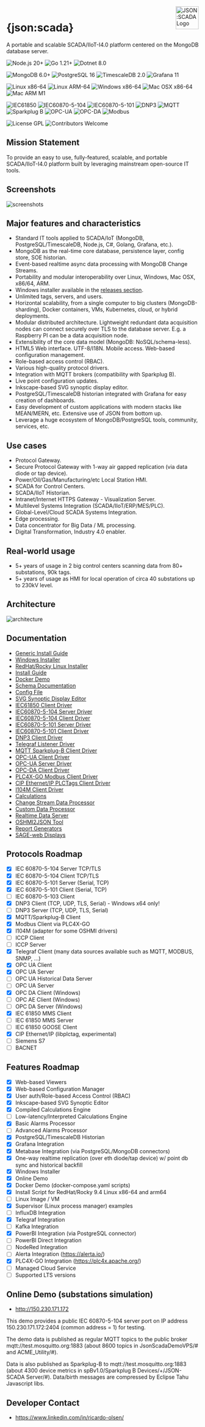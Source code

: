 <a href="https://github.com/riclolsen/json-scada/">
    <img src="https://github.com/riclolsen/json-scada/raw/master/src/htdocs/images/json-scada.svg" alt="JSON:SCADA Logo" title="JSON:SCADA" align="right" height="60" />
</a>

# {json:scada}

A portable and scalable SCADA/IIoT-I4.0 platform centered on the MongoDB database server.

![](https://img.shields.io/badge/nodejs-20-green 'Node.js 20+')
![](https://img.shields.io/badge/golang-.21-green 'Go 1.21+')
![](https://img.shields.io/badge/dotnet-8.0-green 'Dotnet 8.0')

![](https://img.shields.io/badge/mongodb-6.0-green 'MongoDB 6.0+')
![](https://img.shields.io/badge/postgresql-16-green 'PostgreSQL 16')
![](https://img.shields.io/badge/timescaledb-2.0-green 'TimescaleDB 2.0')
![](https://img.shields.io/badge/grafana-11-green 'Grafana 11')

![](https://img.shields.io/badge/linux-x86--64-green 'Linux x86-64')
![](https://img.shields.io/badge/linux-ARM-green 'Linux ARM-64')
![](https://img.shields.io/badge/windows-x86--64-green 'Windows x86-64')
![](https://img.shields.io/badge/macosx-x86--64-green 'Mac OSX x86-64')
![](https://img.shields.io/badge/macosx-ARM--M1-yellow 'Mac ARM M1')

![](https://img.shields.io/badge/IEC61850-green 'IEC61850')
![](https://img.shields.io/badge/IEC60870--5--104-green 'IEC60870-5-104')
![](https://img.shields.io/badge/IEC60870--5--101-green 'IEC60870-5-101')
![](https://img.shields.io/badge/DNP3-green 'DNP3')
![](https://img.shields.io/badge/MQTT-green 'MQTT')
![](https://img.shields.io/badge/Sparkplug--B-green 'Sparkplug B')
![](https://img.shields.io/badge/OPC--UA-green 'OPC-UA')
![](https://img.shields.io/badge/OPC--DA-green 'OPC-DA')
![](https://img.shields.io/badge/Modbus-green 'Modbus')

![](https://img.shields.io/badge/license-GPL-green 'License GPL')
![](https://img.shields.io/badge/contributors-welcome-green 'Contributors Welcome')

## Mission Statement

To provide an easy to use, fully-featured, scalable, and portable SCADA/IIoT-I4.0 platform built by leveraging mainstream open-source IT tools.

## Screenshots

![screenshots](https://github.com/riclolsen/json-scada/raw/master/docs/screenshots/anim-screenshots.gif '{json:scada} Screenshots')

## Major features and characteristics

- Standard IT tools applied to SCADA/IoT (MongoDB, PostgreSQL/TimescaleDB, Node.js, C#, Golang, Grafana, etc.).
- MongoDB as the real-time core database, persistence layer, config store, SOE historian.
- Event-based realtime async data processing with MongoDB Change Streams.
- Portability and modular interoperability over Linux, Windows, Mac OSX, x86/64, ARM.
- Windows installer available in the [releases section](https://github.com/riclolsen/json-scada/releases/tag/V0.39-alpha).
- Unlimited tags, servers, and users.
- Horizontal scalability, from a single computer to big clusters (MongoDB-sharding), Docker containers, VMs, Kubernetes, cloud, or hybrid deployments.
- Modular distributed architecture. Lightweight redundant data acquisition nodes can connect securely over TLS to the database server. E.g. a Raspberry PI can be a data acquisition node.
- Extensibility of the core data model (MongoDB: NoSQL/schema-less).
- HTML5 Web interface. UTF-8/I18N. Mobile access. Web-based configuration management.
- Role-based access control (RBAC).
- Various high-quality protocol drivers.
- Integration with MQTT brokers (compatibility with Sparkplug B).
- Live point configuration updates.
- Inkscape-based SVG synoptic display editor.
- PostgreSQL/TimescaleDB historian integrated with Grafana for easy creation of dashboards.
- Easy development of custom applications with modern stacks like MEAN/MERN, etc. Extensive use of JSON from bottom up.
- Leverage a huge ecosystem of MongoDB/PostgreSQL tools, community, services, etc.

## Use cases

- Protocol Gateway.
- Secure Protocol Gateway with 1-way air gapped replication (via data diode or tap device).
- Power/Oil/Gas/Manufacturing/etc Local Station HMI.
- SCADA for Control Centers.
- SCADA/IIoT Historian.
- Intranet/Internet HTTPS Gateway - Visualization Server.
- Multilevel Systems Integration (SCADA/IIoT/ERP/MES/PLC).
- Global-Level/Cloud SCADA Systems Integration.
- Edge processing.
- Data concentrator for Big Data / ML processing.
- Digital Transformation, Industry 4.0 enabler.

## Real-world usage

- 5+ years of usage in 2 big control centers scanning data from 80+ substations, 90k tags.
- 5+ years of usage as HMI for local operation of circa 40 substations up to 230kV level.

## Architecture

![architecture](http://www.plantuml.com/plantuml/proxy?cache=no&src=https://raw.githubusercontent.com/riclolsen/json-scada/master/docs/JSON-SCADA_Arquitecture.txt '{json:scada} Architecture')

## Documentation

- [Generic Install Guide](docs/install.md)
- [Windows Installer](https://github.com/riclolsen/json-scada/releases/tag/V0.39-alpha)
- [RedHat/Rocky Linux Installer](docs/install.md#rhel94-and-compatible-systems-automated-installation)
- [Install Guide](docs/install.md)
- [Docker Demo](demo-docker/README.md)
- [Schema Documentation](docs/schema.md)
- [Config File](conf/README.md)
- [SVG Synoptic Display Editor](src/svg-display-editor/README.md)
- [IEC61850 Client Driver](src/libiec61850/dotnet/core/2.0/iec61850_client/README.md)
- [IEC60870-5-104 Server Driver](src/lib60870.netcore/iec104server/README.md)
- [IEC60870-5-104 Client Driver](src/lib60870.netcore/iec104client/README.md)
- [IEC60870-5-101 Server Driver](src/lib60870.netcore/iec101server/README.md)
- [IEC60870-5-101 Client Driver](src/lib60870.netcore/iec101client/README.md)
- [DNP3 Client Driver](src/dnp3/Dnp3Client/README.md)
- [Telegraf Listener Driver](src/telegraf-listener/README.md)
- [MQTT Sparkplug-B Client Driver](src/mqtt-sparkplug/README.md)
- [OPC-UA Client Driver](src/OPC-UA-Client/README.md)
- [OPC-UA Server Driver](src/OPC-UA-Server/README.md)
- [OPC-DA Client Driver](src/OPC-DA-Client/README.md)
- [PLC4X-GO Modbus Client Driver](src/plc4x-client/README.md)
- [CIP Ethernet/IP PLCTags Client Driver](src/libplctag/PLCTagsClient/README.md)
- [I104M Client Driver](src/i104m/README.md)
- [Calculations](src/calculations/README.md)
- [Change Stream Data Processor](src/cs_data_processor/README.md)
- [Custom Data Processor](src/cs_custom_processor/README.md)
- [Realtime Data Server](src/server_realtime_auth/README.md)
- [OSHMI2JSON Tool](src/oshmi2json/README.md)
- [Report Generators](docs/report_generators.md)
- [SAGE-web Displays](src/htdocs/sage-cepel-displays/README.md)

## Protocols Roadmap

- [x] IEC 60870-5-104 Server TCP/TLS
- [x] IEC 60870-5-104 Client TCP/TLS
- [x] IEC 60870-5-101 Server (Serial, TCP)
- [x] IEC 60870-5-101 Client (Serial, TCP)
- [ ] IEC 60870-5-103 Client
- [x] DNP3 Client (TCP, UDP, TLS, Serial) - Windows x64 only!
- [ ] DNP3 Server (TCP, UDP, TLS, Serial)
- [x] MQTT/Sparkplug-B Client
- [x] Modbus Client via PLC4X-GO
- [x] I104M (adapter for some OSHMI drivers)
- [ ] ICCP Client
- [ ] ICCP Server
- [x] Telegraf Client (many data sources available such as MQTT, MODBUS, SNMP, ...)
- [x] OPC UA Client
- [x] OPC UA Server
- [ ] OPC UA Historical Data Server
- [ ] OPC UA Server
- [x] OPC DA Client (Windows)
- [ ] OPC AE Client (Windows)
- [ ] OPC DA Server (Windows)
- [x] IEC 61850 MMS Client
- [ ] IEC 61850 MMS Server
- [ ] IEC 61850 GOOSE Client
- [x] CIP Ethernet/IP (libplctag, experimental)
- [ ] Siemens S7
- [ ] BACNET

## Features Roadmap

- [x] Web-based Viewers
- [x] Web-based Configuration Manager
- [x] User auth/Role-based Access Control (RBAC)
- [x] Inkscape-based SVG Synoptic Editor
- [x] Compiled Calculations Engine
- [ ] Low-latency/Interpreted Calculations Engine
- [x] Basic Alarms Processor
- [ ] Advanced Alarms Processor
- [x] PostgreSQL/TimescaleDB Historian
- [x] Grafana Integration
- [x] Metabase Integration (via PostgreSQL/MongoDB connectors)
- [x] One-way realtime replication (over eth diode/tap device) w/ point db sync and historical backfill
- [x] Windows Installer
- [x] Online Demo
- [x] Docker Demo (docker-compose.yaml scripts)
- [x] Install Script for RedHat/Rocky 9.4 Linux x86-64 and arm64
- [ ] Linux Image / VM
- [x] Supervisor (Linux process manager) examples
- [ ] InfluxDB Integration
- [x] Telegraf Integration
- [ ] Kafka Integration
- [x] PowerBI Integration (via PostgreSQL connector)
- [ ] PowerBI Direct Integration
- [ ] NodeRed Integration
- [ ] Alerta Integration (https://alerta.io/)
- [x] PLC4X-GO Integration (https://plc4x.apache.org/)
- [ ] Managed Cloud Service
- [ ] Supported LTS versions

## Online Demo (substations simulation)

- http://150.230.171.172

This demo provides a public IEC 60870-5-104 server port on IP address 150.230.171.172:2404 (common address = 1) for testing.

The demo data is published as regular MQTT topics to the public broker mqtt://test.mosquitto.org:1883 (about 8600 topics in JsonScadaDemoVPS/# and ACME_Utility/#).

Data is also published as Sparkplug-B to mqtt://test.mosquitto.org:1883 (about 4300 device metrics in spBv1.0/Sparkplug B Devices/+/JSON-SCADA Server/#). Data/birth messages are compressed by Eclipse Tahu Javascript libs.

## Developer Contact

- https://www.linkedin.com/in/ricardo-olsen/
